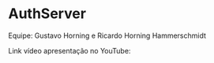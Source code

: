 # AuthServer

Equipe: Gustavo Horning e Ricardo Horning Hammerschmidt

Link vídeo apresentação no YouTube: 
